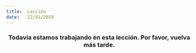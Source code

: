 ```yaml
---
title:  Lección
date:   22/01/2019
---
```


### <center>Todavía estamos trabajando en esta lección. Por favor, vuelva más tarde.</center>